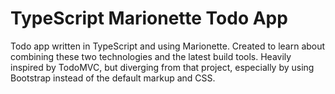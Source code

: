 # TypeScript Marionette Todo App

Todo app written in TypeScript and using Marionette. Created to learn about combining these two technologies and the latest build tools. Heavily inspired by TodoMVC, but diverging from that project, especially by using Bootstrap instead of the default markup and CSS.
